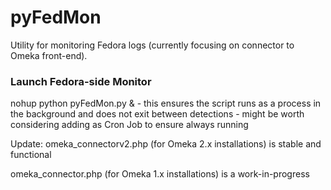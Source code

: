 pyFedMon
========

Utility for monitoring Fedora logs (currently focusing on connector to Omeka front-end).

<h3>Launch Fedora-side Monitor</h3>
nohup python pyFedMon.py &
  - this ensures the script runs as a process in the background and does not exit between detections
  - might be worth considering adding as Cron Job to ensure always running

Update:
omeka_connectorv2.php (for Omeka 2.x installations) is stable and functional

omeka_connector.php (for Omeka 1.x installations) is a work-in-progress
